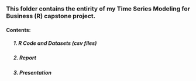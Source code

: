 ### This folder contains the entirity of my Time Series Modeling for Business (R) capstone project.

#### Contents:
##### &nbsp;&nbsp;&nbsp;&nbsp;&nbsp;&nbsp;1. R Code and Datasets (csv files)
##### &nbsp;&nbsp;&nbsp;&nbsp;&nbsp;&nbsp;2. Report
##### &nbsp;&nbsp;&nbsp;&nbsp;&nbsp;&nbsp;3. Presentation
